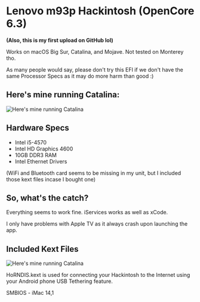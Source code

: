 # Lenovo m93p Hackintosh (OpenCore 6.3)
**(Also, this is my first upload on GitHub lol)**


Works on macOS Big Sur, Catalina, and Mojave. Not tested on Monterey tho.

As many people would say, please don't try this EFI if we don't have the same Processor Specs as it may do more harm than good :)

## Here's mine running Catalina:

![Here's mine running Catalina](https://i.imgur.com/vbXR2R7.png)

## Hardware Specs
- Intel i5-4570
- Intel HD Graphics 4600
- 10GB DDR3 RAM
- Intel Ethernet Drivers 

(WiFi and Bluetooth card seems to be missing in my unit, but I included those kext files incase I bought one)

## So, what's the catch?

Everything seems to work fine. iServices works as well as xCode.

I only have problems with Apple TV as it always crash upon launching the app.

## Included Kext Files

![Here's mine running Catalina](https://i.imgur.com/mJkI0jk.png)

HoRNDIS.kext is used for connecting your Hackintosh to the Internet using your Android phone USB Tethering feature.

SMBIOS - iMac 14,1
